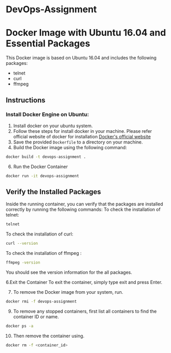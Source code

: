 # DevOps-Assignment
# Docker Image with Ubuntu 16.04 and Essential Packages

This Docker image is based on Ubuntu 16.04 and includes the following packages:
- telnet
- curl
- ffmpeg

## Instructions

### Install Docker Engine on Ubuntu:
1. Install docker on your ubuntu system.
2. Follow these steps for install docker in your machine. Please refer official website of docker for installation [Docker's official website](https://docs.docker.com/engine/install/ubuntu/)
3. Save the provided `Dockerfile` to a directory on your machine.
4. Build the Docker image using the following command:
```bash
docker build -t devops-assignment .
```
6. Run the Docker Container
```bash
docker run -it devops-assignment
```

## Verify the Installed Packages
Inside the running container, you can verify that the packages are installed correctly by running the following commands:
To check the installation of telnet:
  ```bash 
  telnet
```

To check the installation of curl:
  ```bash
curl --version
```

To check the installation of ffmpeg :
```bash
ffmpeg -version
```
You should see the version information for the all packages.

6.Exit the Container
To exit the container, simply type exit and press Enter.

7. To remove the Docker image from your system, run.
 ```bash
docker rmi -f devops-assignment
```
9. To remove any stopped containers, first list all containers to find the container ID or name.
 ```bash
docker ps -a
``` 

10. Then remove the container using.
```bash
docker rm -f <container_id>
```








